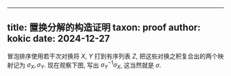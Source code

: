 
---
title: 置换分解的构造证明
taxon: proof
author: kokic
date: 2024-12-27
---

冒泡排序使用若干次对换将 $X$, $Y$ 打到有序列表 $Z$, 把这些对换之积复合出的两个映射记为 $\sigma_X, \sigma_Y$. 现在观察下图, 写出 $\sigma_Y^{-1}\sigma_X$, 这当然就是 $\sigma$. 

[](./bubble-compose.typ#:block)
